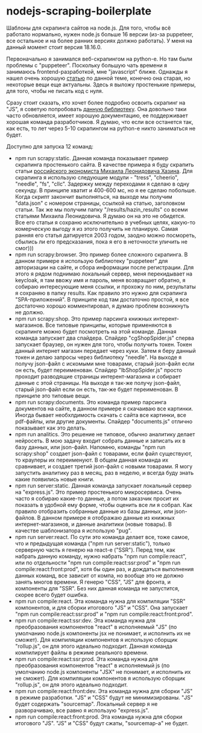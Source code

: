 # nodejs-scraping-boilerplate

Шаблоны для скрапинга сайтов на node.js. Для того, чтобы всё работало нормально, нужен node.js больше 16 версии (из-за puppeteer, все остальное и на более ранних версиях должно работать). У меня на данный момент стоит версия 18.16.0.

Первоначально я занимался веб-скрапингом на python-е. Но там были проблемы с "puppeteer". Поскольку большую чать времени я  занимаюсь frontend-разработкой, мне "javascript" ближе. Однажды я нашел очень хорошую [статью](https://habr.com/ru/articles/301426/) по данной теме, конечно она старая, но некоторые вещи еще актуальны. Здесь я выложу простенькие примеры, для того, чтобы не писать код с нуля.

Сразу стоит сказать, кто хочет более подробно освоить скрапинг на "JS", я советую попробовать [данную библиотеку](https://crawlee.dev/). Она довольно таки часто обновляется, имеет хорошую документацию, ее поддерживает хорошая команда разработчиков. Я думаю, что если все останется так, как есть, то лет через 5-10 скрапингом на python-е никто заниматься не будет.

Доступно для запуска 12 команд:

* npm run scrapy:static. Данная команда показывает пример скрапинга простенького сайта. В качестве примера я буду скрапить статьи [российского экономиста Михаила Леонидовича Хазина](https://khazin.ru/articles/). Для скрапинга я использую следующие модули - "tress", "cheerio", "needle", "fs", "cllc". Задержку между переходами я сделаю в одну секунду. В принципе хватит и 400-600 мс, но я ее сделаю побольше. Когда скрипт закончит выполняться, на выходе мы получим "data.json" с номером страницы, ссылкой на статью, заголовком статьи. Так же мы получим папку "/results/hazin_results" со всеми статьями Михаила Леонидовича. Я думаю он на это не обидется. Все его статьи я сохраню исключительно в учебных целях, какую-то комерческую выгоду я из этого получить не планирую. Самая ранняя его статья датируется 2003 годом, заодно можно посмореть, сбылись ли его предсказания, пока я его в неточности уличить не смог)))
* npm run scrapy:browser. Это пример более сложного скрапинга. В данном примере я использую библиотеку "puppeteer" для авторизации на сайте, и сбора информации после регистрации. Для  этого я рядом поднимаю локальный сервер, меня перекидывает на keycloak, я там ввожу имя и пароль, меня возвращает обратно, я собираю интересующие меня ссылки, и прохожу по ним, результаты я сохраняю в папку results. Как правило это нужно для скрапинга "SPA-приложений". В принципе код там достаточно простой, я все достаточно хорошо комментировал, я думаю проблем возникнуть не должно.
* npm run scrapy:shop. Это пример парсинга книжных интерент-магазинов. Все типовые принципы, которые применяются в скрапинге можно будет посмотреть на этой команде. Данная команда запускает два спайдера. Спайдер "cgShopSpider.js" сперва запускает браузер, он нужен для того, чтобы получить токен. Токен данный интернет магазин передает через куки. Затем я беру данный токен и делаю запросы через библиотеку "needle". На выходе я получу json-файл с искомыми мне товарами, старый json-файл если он есть, будет переименован. Спайдер "lbShopSpider.js" просто проходит разводящие страницы интерент-магазина и собирает данные с этой страницы. На выходе я так-же получу json-файл, старый json-файл если он есть, так-же будет переименован. В принципе это типовые вещи.
* npm run scrapy:documents. Это команда пример парсинга документов на сайте, в данном примере я скачаиваю все картинки. Иногда бывает необхлдимость скачать с сайта все картинки, все pdf-файлы, или другие документы. Спайдер "documents.js" отлично показывает как это делать.
* npm run analitics. Это решение не типовое, обычно аналитику делает нейросеть. В мою задачу входит собрать данные и записать их в базу данных, или json-файл. Напомню, команды "npm run scrapy:shop" создает json-файл с товарами, если файл существуют, то краулеры их переименуют. В общем данная команда их сравнивает, и создает третий json-файл с новыми товарами. Я могу запустить аналитику раз в месяц, раз  в неделю, и всегда буду знать какие появились новые книги.
* npm run server:static. Данная команда запускает локальный сервер на "express.js". Это пример простенького микросервиса. Очень часто я собираю какие-то данные, а потом заказчик просит их показать в удобной ему форме, чтобы оценить все ли я собрал. Как правило отобразить собранные данные из базы данных, или json-файлов. В данном примере я отображаю данные из книжных интернет-магазинов, и данные аналитики (новые товары). В качестве шаблонизатора я использую "pug".
* npm run server:react. По сути это команда делает все, тоже самое, что и предыдущая команда ("npm run server:static"), только серверную часть я генерю на react-е ("SSR"). Перед тем, как набрать данную команду, нужно набрать "npm run compile:react", или по отдельности "npm run compile:react:ssr:prod" и "npm run compile:react:front:prod", хотя бы один раз, и дождаться выполнения данных команд, все зависит от компа, но вообще это не должно занять многов времени. Я генерю "CSS", "JS" для фронта, и компоненты для "SSR". Без них данная команда не запустится, скорее всего будет ошибка.
* npm run compile:react. Эта команда нужна для компиляции "SSR" компонентов, и для сборки итогового "JS" и "CSS". Она запускает "npm run compile:react:ssr:prod" и "npm run compile:react:front:prod".
* npm run compile:react:ssr:dev. Эта команда нужна для преобразования компонентов "react" в исполняемый "JS" (по умолчанию node.js компоненты jsx не понимает, и исполнить их не сможет). Для компиляции компонентов я использую сборщик "rollup.js", он для этого идеально подходит. Данная команда компилирует файлы в режиме реального времени.
* npm run compile:react:ssr:prod. Эта команда нужна для преобразования компонентов "react" в исполняемый js (по умолчанию node.js компоненты "JSX" не понимает, и исполнить их не сможет). Для компиляции компонентов я использую сборщик "rollup.js", он для этого идеально подходит.
* npm run compile:react:front:dev. Эта команда нужна для сборки "JS" в режиме разработки. "JS" и "CSS" будут не минимизированы. "JS" будет содержать "sourcemap". Локальный сервер я не разворачиваю, все равно я использую "express.js".
* npm run compile:react:front:prod. Эта команда нужна для сборки итогового "JS". "JS" и "CSS" будут сжаты, "sourcemap-а" не будет.